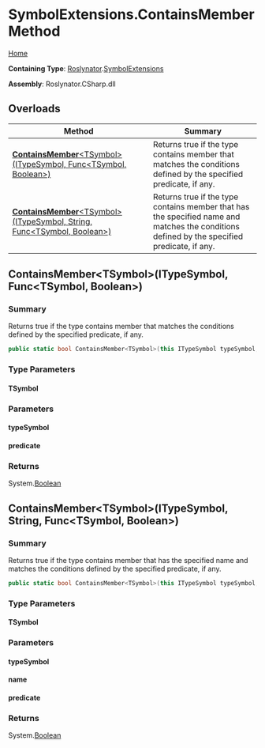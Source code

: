 # SymbolExtensions\.ContainsMember Method

[Home](../../../README.md)

**Containing Type**: [Roslynator](../../README.md)\.[SymbolExtensions](../README.md)

**Assembly**: Roslynator\.CSharp\.dll

## Overloads

| Method | Summary |
| ------ | ------- |
| [**ContainsMember**\<TSymbol>(ITypeSymbol, Func\<TSymbol, Boolean>)](#Roslynator_SymbolExtensions_ContainsMember__1_Microsoft_CodeAnalysis_ITypeSymbol_System_Func___0_System_Boolean__) | Returns true if the type contains member that matches the conditions defined by the specified predicate, if any\. |
| [**ContainsMember**\<TSymbol>(ITypeSymbol, String, Func\<TSymbol, Boolean>)](#Roslynator_SymbolExtensions_ContainsMember__1_Microsoft_CodeAnalysis_ITypeSymbol_System_String_System_Func___0_System_Boolean__) | Returns true if the type contains member that has the specified name and matches the conditions defined by the specified predicate, if any\. |

## ContainsMember\<TSymbol>\(ITypeSymbol, Func\<TSymbol, Boolean>\)<a name="Roslynator_SymbolExtensions_ContainsMember__1_Microsoft_CodeAnalysis_ITypeSymbol_System_Func___0_System_Boolean__"></a>

### Summary

Returns true if the type contains member that matches the conditions defined by the specified predicate, if any\.

```csharp
public static bool ContainsMember<TSymbol>(this ITypeSymbol typeSymbol, Func<TSymbol, bool> predicate = null) where TSymbol : Microsoft.CodeAnalysis.ISymbol
```

### Type Parameters

#### TSymbol

### Parameters

#### typeSymbol

#### predicate

### Returns

System\.[Boolean](https://docs.microsoft.com/en-us/dotnet/api/system.boolean)

## ContainsMember\<TSymbol>\(ITypeSymbol, String, Func\<TSymbol, Boolean>\)<a name="Roslynator_SymbolExtensions_ContainsMember__1_Microsoft_CodeAnalysis_ITypeSymbol_System_String_System_Func___0_System_Boolean__"></a>

### Summary

Returns true if the type contains member that has the specified name and matches the conditions defined by the specified predicate, if any\.

```csharp
public static bool ContainsMember<TSymbol>(this ITypeSymbol typeSymbol, string name, Func<TSymbol, bool> predicate = null) where TSymbol : Microsoft.CodeAnalysis.ISymbol
```

### Type Parameters

#### TSymbol

### Parameters

#### typeSymbol

#### name

#### predicate

### Returns

System\.[Boolean](https://docs.microsoft.com/en-us/dotnet/api/system.boolean)

